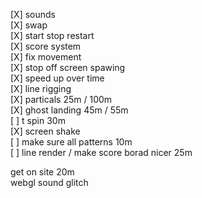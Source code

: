 [X] sounds  
[X] swap  
[X] start stop restart  
[X] score system  
[X] fix movement  
[X] stop off screen spawing  
[X] speed up over time  
[X] line rigging    
[X] particals 25m / 100m  
[X] ghost landing 45m / 55m  
[ ] t spin 30m  
[X] screen shake  
[ ] make sure all patterns 10m  
[ ] line render / make score borad nicer 25m  
  
get on site 20m  
webgl sound glitch  